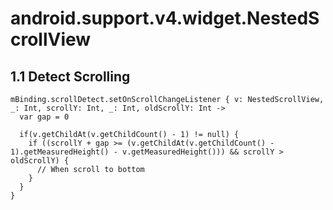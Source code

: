 # android.support.v4.widget.NestedScrollView

## 1.1 Detect Scrolling

```
mBinding.scrollDetect.setOnScrollChangeListener { v: NestedScrollView, _: Int, scrollY: Int, _: Int, oldScrollY: Int ->
  var gap = 0
  
  if(v.getChildAt(v.getChildCount() - 1) != null) {
    if ((scrollY + gap >= (v.getChildAt(v.getChildCount() - 1).getMeasuredHeight() - v.getMeasuredHeight())) && scrollY > oldScrollY) {
      // When scroll to bottom
    }
  }
}
```
